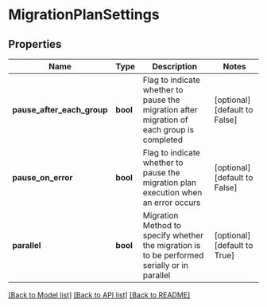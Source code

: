 # MigrationPlanSettings

## Properties
Name | Type | Description | Notes
------------ | ------------- | ------------- | -------------
**pause_after_each_group** | **bool** | Flag to indicate whether to pause the migration after migration of each group is completed | [optional] [default to False]
**pause_on_error** | **bool** | Flag to indicate whether to pause the migration plan execution when an error occurs | [optional] [default to False]
**parallel** | **bool** | Migration Method to specify whether the migration is to be performed serially or in parallel | [optional] [default to True]

[[Back to Model list]](../README.md#documentation-for-models) [[Back to API list]](../README.md#documentation-for-api-endpoints) [[Back to README]](../README.md)

